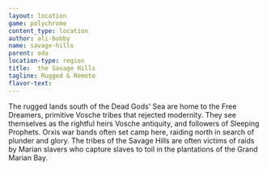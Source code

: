 ```yaml
---
layout: location
game: polychrome
content_type: location
author: ali-bobby
name: savage-hills
parent: oda
location-type: region
title:  the Savage Hills
tagline: Rugged & Remote
flavor-text:
---
```


The rugged lands south of the Dead Gods’ Sea are home to the Free Dreamers, primitive Vosche tribes that rejected modernity. They see themselves as the rightful heirs Vosche antiquity, and followers of Sleeping Prophets. Orxis war bands often set camp here, raiding north in search of plunder and glory. The tribes of the Savage Hills are often victims of raids by Marian slavers who capture slaves to toil in the plantations of the Grand Marian Bay.
